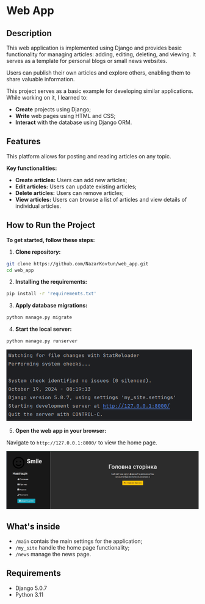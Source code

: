 # Web App

## Description
This web application is implemented using Django and provides basic functionality 
for managing articles: adding, editing, deleting, and viewing. It serves as a template 
for personal blogs or small news websites.

Users can publish their own articles and explore others, enabling them to share valuable information.

This project serves as a basic example for developing similar applications. While working on it, I learned to:
- **Create** projects using Django;
- **Write** web pages using HTML and CSS;
- **Interact** with the database using Django ORM.


## Features
This platform allows for posting and reading articles on any topic.

**Key functionalities:**
- **Create articles:** Users can add new articles;
- **Edit articles:** Users can update existing articles;
- **Delete articles:** Users can remove articles;
- **View articles:** Users can browse a list of articles and view details of individual articles.


## How to Run the Project
**To get started, follow these steps:**

1. **Clone repository:**
```bash
git clone https://github.com/NazarKovtun/web_app.git
cd web_app
```

2. **Installing the requirements:**
```bash
pip install -r 'requirements.txt'
```

3. **Apply database migrations:**
```bash
python manage.py migrate
```

4. **Start the local server:**
```bash
python manage.py runserver
```

![Runserver](web_app/my_site/img/runserver.png)

5. **Open the web app in your browser:**

Navigate to `http://127.0.0.1:8000/` to view the home page.

![Main_page](web_app/my_site/img/main_page.png)

## What's inside
- `/main` contais the main settings for the application;
- `/my_site` handle the home page functionality;
- `/news` manage the news page.


## Requirements
- Django 5.0.7
- Python 3.11
